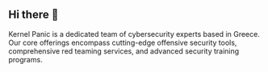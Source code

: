 ## Hi there 👋

Kernel Panic is a dedicated team of cybersecurity experts based in Greece. 
Our core offerings encompass cutting-edge offensive security tools, comprehensive red teaming services, and advanced security training programs.


